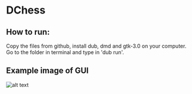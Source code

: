 # DChess
## How to run:
Copy the files from github, install dub, dmd and gtk-3.0 on your computer. Go to the folder in terminal and type in 'dub run'.
## Example image of GUI
![alt text](https://github.com/tasitaisama/DChess/blob/main/sample.png?raw=true)
